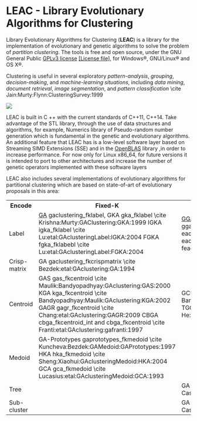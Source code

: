 # LEAC - Library Evolutionary Algorithms for Clustering

Library Evolutionary Algorithms for Clustering (**LEAC**) is a library for the implementation
of evolutionary and genetic algorithms to solve the problem of *partition clustering*.
The tools is free and open source, under the GNU General Public
[GPLv3 license](https://www.gnu.org/licenses/gpl-3.0.en.html) 
[\[License file\]](../../LICENSE),
for Windows&reg;, GNU/Linux&reg; and OS X&reg;.

Clustering is useful in several exploratory *pattern-analysis*,
*grouping*, *decision-making*, and *machine-learning situations*,
including *data mining*, *document retrieval*, *image segmentation*,
and *pattern classification*
\cite Jain:Murty:Flynn:ClusteringSurvey:1999

![](../master/doc/leac_cluster.svg)

LEAC is built in C ++ with the current standards of C++11, C++14.
Take advantage of the STL library, through the use of 
data structures and algorithms, for example,
Numerics library of Pseudo-random number generation which is 
fundamental in the genetic and evolutionary algorithms.
An additional feature that LEAC has is a low-level software layer
based on Streaming SIMD Extensions (SSE) and in the 
[OpenBLAS](http://www.openblas.net) library ,in order to
increase performance. For now only for Linux x86_64, for future
versions it is intended to port to other architectures and
increase the number of genetic operators implemented with
these software layers

LEAC also includes several implementations of evolutionary algorithms for
partitional clustering which are based on state-of-art of evolutionary
proposals in this area:

<table>
   <tr>
    <th>Encode</th>
    <th>Fixed-K</th>
    <th>Variable-K</th>
  </tr>
  <tr>
    <td>Label</td>
    <td> <a href="http://dx.doi.org/10.1016/0167-8655(96)00043-8">GA</a> gaclustering_fklabel, 
         GKA	gka_fklabel	\cite Krishna:Murty:GAClustering:GKA:1999
	 IGKA 	igka_fklabel 	\cite Lu:etal:GAclusteringLabel:IGKA:2004
	 FGKA 	fgka_fklabebl 	\cite Lu:etal:GAclusteringLabel:FGKA:2004
    </td>
    <td> <a href="http://dx.doi.org/10.1016/j.eswa.2012.02.149">GGA</a> gga_vklabeldbindex and gga_vklabelsilhouette,
         <a href="http://dl.acm.org/citation.cfm?id=1293920.1293922">CGA</a> cga_vklabel,
	 <a href="http://dx.doi.org/10.1016/j.ins.2005.07.015">EAC</a> eac_vklabel,
         <a href="http://dx.doi.org/10.1109/CEC.2006.1688522">EAC I</a> eaci_vklabel,
	 <a href="http://dx.doi.org/10.1109/CEC.2006.1688522">EAC II</a> eacii_vklabel,
	 <a href="http://dx.doi.org/10.1109/CEC.2006.1688522">EAC III</a> eaciii_vklabel,
	 <a href="http://dx.doi.org/10.1109/CEC.2006.1688522">FEAC</a> feac_vklabel
    </td>
   </tr>
   <tr>
    <td>Crisp-matrix</td>
     <td> GA	gaclustering_fkcrispmatrix	\cite Bezdek:etal:GAclustering:GA:1994
     </td>
     <td></td>
   </tr>
  <tr>
    <td>Centroid</td>
    <td> GAS	gas_fkcentroid	\cite Maulik:Bandyopadhyay:GAclustering:GAS:2000
         KGA	kga_fkcentroid	\cite Bandyopadhyay:Maulik:GAclustering:KGA:2002
	 GAGR	gagr_fkcentroid	\cite Chang:etal:GAclustering:GAGR:2009
	 CBGA	cbga_fkcentroid_int and cbga_fkcentroid	\cite Franti:etal:GAclustering:gafranti:1997
    </td>
    <td> GCUK	gcuk_vkcentroid	\cite Bandyopadhyay:Maulik:GACVarK:GCUK:2002,
         TGCA	tgca_vkcentroid	\cite He:Tan:GAclusteringVarK:TGCA:2012
    </td>
    </tr>
    <tr>
    <td>Medoid</td>
     <td> GA-Prototypes	gaprototypes_fkmedoid	\cite Kuncheva:Bezdek:GAMedoid:GAPrototypes:1997
          HKA	hka_fkmedoid	\cite Sheng:Xiaohui:GAclusteringMedoid:HKA:2004
          GCA	gca_fkmedoid	\cite Lucasius:etal:GAclusteringMedoid:GCA:1993
     </td>
     <td></td>
     </tr>
     <tr>
     <td>Tree</td>
     <td></td>
     <td>GA	gaclustering_vktreebinary	\cite Casillas:etal:GAclusteringVarK:GA:2003
     </tr>
     <tr>
     <td>Sub-cluster</td>
     <td></td>
     <td> GA	gaclustering_vktreebinary	\cite Casillas:etal:GAclusteringVarK:GA:2003</td>
     </tr>
     <tr>
</table>

